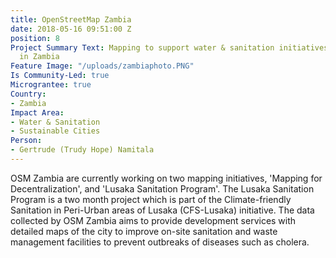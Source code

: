 ```yaml
---
title: OpenStreetMap Zambia
date: 2018-05-16 09:51:00 Z
position: 8
Project Summary Text: Mapping to support water & sanitation initiatives and decentralization
  in Zambia
Feature Image: "/uploads/zambiaphoto.PNG"
Is Community-Led: true
Micrograntee: true
Country:
- Zambia
Impact Area:
- Water & Sanitation
- Sustainable Cities
Person:
- Gertrude (Trudy Hope) Namitala
---
```


OSM Zambia are currently working on two mapping initiatives, 'Mapping for Decentralization', and 'Lusaka Sanitation Program'. The Lusaka Sanitation Program is a two month project which is part of the Climate-friendly Sanitation in Peri-Urban areas of Lusaka (CFS-Lusaka) initiative. The data collected by OSM Zambia aims to provide development services with detailed maps of the city to improve on-site sanitation and waste management facilities to prevent outbreaks of diseases such as cholera. 